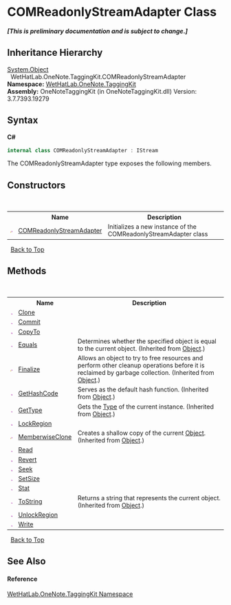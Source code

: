 # COMReadonlyStreamAdapter Class
 _**\[This is preliminary documentation and is subject to change.\]**_


## Inheritance Hierarchy
<a href="http://msdn2.microsoft.com/en-us/library/e5kfa45b" target="_blank">System.Object</a><br />&nbsp;&nbsp;WetHatLab.OneNote.TaggingKit.COMReadonlyStreamAdapter<br />
**Namespace:**&nbsp;<a href="4e00c8ac-fc03-0e6d-d2fd-b2c7565a9aa0.md">WetHatLab.OneNote.TaggingKit</a><br />**Assembly:**&nbsp;OneNoteTaggingKit (in OneNoteTaggingKit.dll) Version: 3.7.7393.19279

## Syntax

**C#**<br />
``` C#
internal class COMReadonlyStreamAdapter : IStream
```

The COMReadonlyStreamAdapter type exposes the following members.


## Constructors
&nbsp;<table><tr><th></th><th>Name</th><th>Description</th></tr><tr><td>![Protected method](media/protmethod.gif "Protected method")</td><td><a href="ec269a3e-fa97-1fdc-3358-fcc957109651.md">COMReadonlyStreamAdapter</a></td><td>
Initializes a new instance of the COMReadonlyStreamAdapter class</td></tr></table>&nbsp;
<a href="#comreadonlystreamadapter-class">Back to Top</a>

## Methods
&nbsp;<table><tr><th></th><th>Name</th><th>Description</th></tr><tr><td>![Public method](media/pubmethod.gif "Public method")</td><td><a href="a2099a0f-a981-9caf-e289-772d24982c33.md">Clone</a></td><td /></tr><tr><td>![Public method](media/pubmethod.gif "Public method")</td><td><a href="1132f118-da75-6e98-33e0-3bc7ba264576.md">Commit</a></td><td /></tr><tr><td>![Public method](media/pubmethod.gif "Public method")</td><td><a href="fcda4fca-2d96-f99c-665b-47cc5c928b8c.md">CopyTo</a></td><td /></tr><tr><td>![Public method](media/pubmethod.gif "Public method")</td><td><a href="http://msdn2.microsoft.com/en-us/library/bsc2ak47" target="_blank">Equals</a></td><td>
Determines whether the specified object is equal to the current object.
 (Inherited from <a href="http://msdn2.microsoft.com/en-us/library/e5kfa45b" target="_blank">Object</a>.)</td></tr><tr><td>![Protected method](media/protmethod.gif "Protected method")</td><td><a href="http://msdn2.microsoft.com/en-us/library/4k87zsw7" target="_blank">Finalize</a></td><td>
Allows an object to try to free resources and perform other cleanup operations before it is reclaimed by garbage collection.
 (Inherited from <a href="http://msdn2.microsoft.com/en-us/library/e5kfa45b" target="_blank">Object</a>.)</td></tr><tr><td>![Public method](media/pubmethod.gif "Public method")</td><td><a href="http://msdn2.microsoft.com/en-us/library/zdee4b3y" target="_blank">GetHashCode</a></td><td>
Serves as the default hash function.
 (Inherited from <a href="http://msdn2.microsoft.com/en-us/library/e5kfa45b" target="_blank">Object</a>.)</td></tr><tr><td>![Public method](media/pubmethod.gif "Public method")</td><td><a href="http://msdn2.microsoft.com/en-us/library/dfwy45w9" target="_blank">GetType</a></td><td>
Gets the <a href="http://msdn2.microsoft.com/en-us/library/42892f65" target="_blank">Type</a> of the current instance.
 (Inherited from <a href="http://msdn2.microsoft.com/en-us/library/e5kfa45b" target="_blank">Object</a>.)</td></tr><tr><td>![Public method](media/pubmethod.gif "Public method")</td><td><a href="9a326eed-fc0b-46b8-8c3c-49e439b275de.md">LockRegion</a></td><td /></tr><tr><td>![Protected method](media/protmethod.gif "Protected method")</td><td><a href="http://msdn2.microsoft.com/en-us/library/57ctke0a" target="_blank">MemberwiseClone</a></td><td>
Creates a shallow copy of the current <a href="http://msdn2.microsoft.com/en-us/library/e5kfa45b" target="_blank">Object</a>.
 (Inherited from <a href="http://msdn2.microsoft.com/en-us/library/e5kfa45b" target="_blank">Object</a>.)</td></tr><tr><td>![Public method](media/pubmethod.gif "Public method")</td><td><a href="533cf682-710d-7cd3-1708-40185275408d.md">Read</a></td><td /></tr><tr><td>![Public method](media/pubmethod.gif "Public method")</td><td><a href="f82d22d1-78ae-027b-af22-8807b475a404.md">Revert</a></td><td /></tr><tr><td>![Public method](media/pubmethod.gif "Public method")</td><td><a href="8fe13a28-7ef9-6b35-6507-3ca76448bd23.md">Seek</a></td><td /></tr><tr><td>![Public method](media/pubmethod.gif "Public method")</td><td><a href="9ec6cf32-7b43-5460-74b0-f9e8193f5485.md">SetSize</a></td><td /></tr><tr><td>![Public method](media/pubmethod.gif "Public method")</td><td><a href="6de6ee98-427e-62d1-cb57-2d3288660c02.md">Stat</a></td><td /></tr><tr><td>![Public method](media/pubmethod.gif "Public method")</td><td><a href="http://msdn2.microsoft.com/en-us/library/7bxwbwt2" target="_blank">ToString</a></td><td>
Returns a string that represents the current object.
 (Inherited from <a href="http://msdn2.microsoft.com/en-us/library/e5kfa45b" target="_blank">Object</a>.)</td></tr><tr><td>![Public method](media/pubmethod.gif "Public method")</td><td><a href="4b1bfc93-c9ca-916f-d370-56569e093511.md">UnlockRegion</a></td><td /></tr><tr><td>![Public method](media/pubmethod.gif "Public method")</td><td><a href="caaa45b1-f7d7-dec6-e4cc-d27aa0160975.md">Write</a></td><td /></tr></table>&nbsp;
<a href="#comreadonlystreamadapter-class">Back to Top</a>

## See Also


#### Reference
<a href="4e00c8ac-fc03-0e6d-d2fd-b2c7565a9aa0.md">WetHatLab.OneNote.TaggingKit Namespace</a><br />